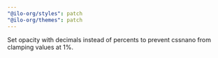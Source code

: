 ```yaml
---
"@ilo-org/styles": patch
"@ilo-org/themes": patch
---
```


Set opacity with decimals instead of percents to prevent cssnano from clamping values at 1%.
